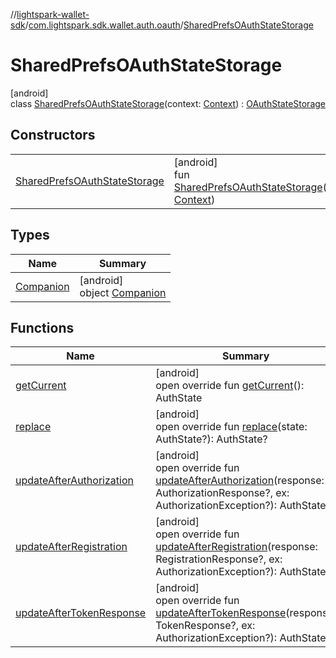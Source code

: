 //[lightspark-wallet-sdk](../../../index.md)/[com.lightspark.sdk.wallet.auth.oauth](../index.md)/[SharedPrefsOAuthStateStorage](index.md)

# SharedPrefsOAuthStateStorage

[android]\
class [SharedPrefsOAuthStateStorage](index.md)(context: [Context](https://developer.android.com/reference/kotlin/android/content/Context.html)) : [OAuthStateStorage](../-o-auth-state-storage/index.md)

## Constructors

| | |
|---|---|
| [SharedPrefsOAuthStateStorage](-shared-prefs-o-auth-state-storage.md) | [android]<br>fun [SharedPrefsOAuthStateStorage](-shared-prefs-o-auth-state-storage.md)(context: [Context](https://developer.android.com/reference/kotlin/android/content/Context.html)) |

## Types

| Name | Summary |
|---|---|
| [Companion](-companion/index.md) | [android]<br>object [Companion](-companion/index.md) |

## Functions

| Name | Summary |
|---|---|
| [getCurrent](get-current.md) | [android]<br>open override fun [getCurrent](get-current.md)(): AuthState |
| [replace](replace.md) | [android]<br>open override fun [replace](replace.md)(state: AuthState?): AuthState? |
| [updateAfterAuthorization](update-after-authorization.md) | [android]<br>open override fun [updateAfterAuthorization](update-after-authorization.md)(response: AuthorizationResponse?, ex: AuthorizationException?): AuthState? |
| [updateAfterRegistration](update-after-registration.md) | [android]<br>open override fun [updateAfterRegistration](update-after-registration.md)(response: RegistrationResponse?, ex: AuthorizationException?): AuthState? |
| [updateAfterTokenResponse](update-after-token-response.md) | [android]<br>open override fun [updateAfterTokenResponse](update-after-token-response.md)(response: TokenResponse?, ex: AuthorizationException?): AuthState? |
